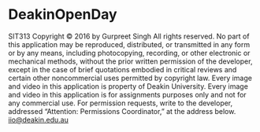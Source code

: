 # DeakinOpenDay
SIT313
Copyright © 2016 by Gurpreet Singh
All rights reserved. No part of this application may be reproduced, distributed, or transmitted in any form or by any means, including photocopying, recording, or other electronic or mechanical methods, without the prior written permission of the developer, except in the case of brief quotations embodied in critical reviews and certain other noncommercial uses permitted by copyright law. Every image and video in this application is property of Deakin University. Every image and video in this application is for assignments purposes only and not for any commercial use. For permission requests, write to the developer, addressed “Attention: Permissions Coordinator,” at the address below.
iio@deakin.edu.au
